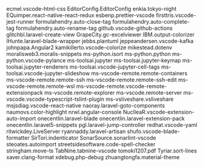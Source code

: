 ecmel.vscode-html-css
EditorConfig.EditorConfig
enkia.tokyo-night
EQuimper.react-native-react-redux
esbenp.prettier-vscode
firsttris.vscode-jest-runner
formulahendry.auto-close-tag
formulahendry.auto-complete-tag
formulahendry.auto-rename-tag
github.vscode-github-actions
glitchbl.laravel-create-view
GrapeCity.gc-excelviewer
IBM.output-colorizer
IHunte.laravel-blade-wrapper
jebbs.plantuml
jeppeandersen.vscode-kafka
johnpapa.Angular2
kamikillerto.vscode-colorize
mikestead.dotenv
moralisweb3.moralis-snippets
ms-python.isort
ms-python.python
ms-python.vscode-pylance
ms-toolsai.jupyter
ms-toolsai.jupyter-keymap
ms-toolsai.jupyter-renderers
ms-toolsai.vscode-jupyter-cell-tags
ms-toolsai.vscode-jupyter-slideshow
ms-vscode-remote.remote-containers
ms-vscode-remote.remote-ssh
ms-vscode-remote.remote-ssh-edit
ms-vscode-remote.remote-wsl
ms-vscode-remote.vscode-remote-extensionpack
ms-vscode.remote-explorer
ms-vscode.remote-server
ms-vscode.vscode-typescript-tslint-plugin
ms-vsliveshare.vsliveshare
msjsdiag.vscode-react-native
naoray.laravel-goto-components
naumovs.color-highlight
nrwl.angular-console
NuclleaR.vscode-extension-auto-import
onecentlin.laravel-blade
onecentlin.laravel-extension-pack
onecentlin.laravel5-snippets
pgl.laravel-jump-controller
redhat.vscode-yaml
ritwickdey.LiveServer
ryannaddy.laravel-artisan
shufo.vscode-blade-formatter
SirTori.indenticator
SonarSource.sonarlint-vscode
steoates.autoimport
streetsidesoftware.code-spell-checker
stringham.move-ts
TabNine.tabnine-vscode
tomoki1207.pdf
Tyriar.sort-lines
xaver.clang-format
xdebug.php-debug
zhuangtongfa.material-theme
